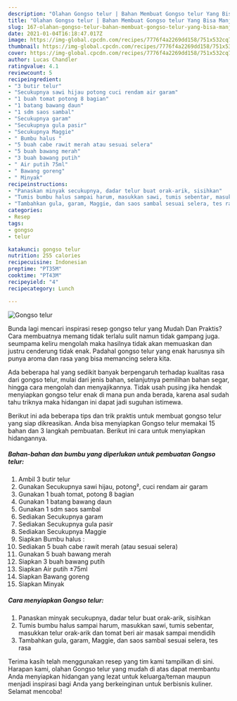 ```yaml
---
description: "Olahan Gongso telur | Bahan Membuat Gongso telur Yang Bisa Manjain Lidah"
title: "Olahan Gongso telur | Bahan Membuat Gongso telur Yang Bisa Manjain Lidah"
slug: 167-olahan-gongso-telur-bahan-membuat-gongso-telur-yang-bisa-manjain-lidah
date: 2021-01-04T16:18:47.017Z
image: https://img-global.cpcdn.com/recipes/7776f4a2269dd158/751x532cq70/gongso-telur-foto-resep-utama.jpg
thumbnail: https://img-global.cpcdn.com/recipes/7776f4a2269dd158/751x532cq70/gongso-telur-foto-resep-utama.jpg
cover: https://img-global.cpcdn.com/recipes/7776f4a2269dd158/751x532cq70/gongso-telur-foto-resep-utama.jpg
author: Lucas Chandler
ratingvalue: 4.1
reviewcount: 5
recipeingredient:
- "3 butir telur"
- "Secukupnya sawi hijau potong cuci rendam air garam"
- "1 buah tomat potong 8 bagian"
- "1 batang bawang daun"
- "1 sdm saos sambal"
- "Secukupnya garam"
- "Secukupnya gula pasir"
- "Secukupnya Maggie"
- " Bumbu halus "
- "5 buah cabe rawit merah atau sesuai selera"
- "5 buah bawang merah"
- "3 buah bawang putih"
- " Air putih 75ml"
- " Bawang goreng"
- " Minyak"
recipeinstructions:
- "Panaskan minyak secukupnya, dadar telur buat orak-arik, sisihkan"
- "Tumis bumbu halus sampai harum, masukkan sawi, tumis sebentar, masukkan telur orak-arik dan tomat beri air masak sampai mendidih"
- "Tambahkan gula, garam, Maggie, dan saos sambal sesuai selera, tes rasa"
categories:
- Resep
tags:
- gongso
- telur

katakunci: gongso telur 
nutrition: 255 calories
recipecuisine: Indonesian
preptime: "PT35M"
cooktime: "PT43M"
recipeyield: "4"
recipecategory: Lunch

---
```



![Gongso telur](https://img-global.cpcdn.com/recipes/7776f4a2269dd158/751x532cq70/gongso-telur-foto-resep-utama.jpg)

Bunda lagi mencari inspirasi resep gongso telur yang Mudah Dan Praktis? Cara membuatnya memang tidak terlalu sulit namun tidak gampang juga. seumpama keliru mengolah maka hasilnya tidak akan memuaskan dan justru cenderung tidak enak. Padahal gongso telur yang enak harusnya sih punya aroma dan rasa yang bisa memancing selera kita.

Ada beberapa hal yang sedikit banyak berpengaruh terhadap kualitas rasa dari gongso telur, mulai dari jenis bahan, selanjutnya pemilihan bahan segar, hingga cara mengolah dan menyajikannya. Tidak usah pusing jika hendak menyiapkan gongso telur enak di mana pun anda berada, karena asal sudah tahu triknya maka hidangan ini dapat jadi suguhan istimewa.




Berikut ini ada beberapa tips dan trik praktis untuk membuat gongso telur yang siap dikreasikan. Anda bisa menyiapkan Gongso telur memakai 15 bahan dan 3 langkah pembuatan. Berikut ini cara untuk menyiapkan hidangannya.

<!--inarticleads1-->

##### Bahan-bahan dan bumbu yang diperlukan untuk pembuatan Gongso telur:

1. Ambil 3 butir telur
1. Gunakan Secukupnya sawi hijau, potong², cuci rendam air garam
1. Gunakan 1 buah tomat, potong 8 bagian
1. Gunakan 1 batang bawang daun
1. Gunakan 1 sdm saos sambal
1. Sediakan Secukupnya garam
1. Sediakan Secukupnya gula pasir
1. Sediakan Secukupnya Maggie
1. Siapkan  Bumbu halus :
1. Sediakan 5 buah cabe rawit merah (atau sesuai selera)
1. Gunakan 5 buah bawang merah
1. Siapkan 3 buah bawang putih
1. Siapkan  Air putih ±75ml
1. Siapkan  Bawang goreng
1. Siapkan  Minyak




<!--inarticleads2-->

##### Cara menyiapkan Gongso telur:

1. Panaskan minyak secukupnya, dadar telur buat orak-arik, sisihkan
1. Tumis bumbu halus sampai harum, masukkan sawi, tumis sebentar, masukkan telur orak-arik dan tomat beri air masak sampai mendidih
1. Tambahkan gula, garam, Maggie, dan saos sambal sesuai selera, tes rasa




Terima kasih telah menggunakan resep yang tim kami tampilkan di sini. Harapan kami, olahan Gongso telur yang mudah di atas dapat membantu Anda menyiapkan hidangan yang lezat untuk keluarga/teman maupun menjadi inspirasi bagi Anda yang berkeinginan untuk berbisnis kuliner. Selamat mencoba!
